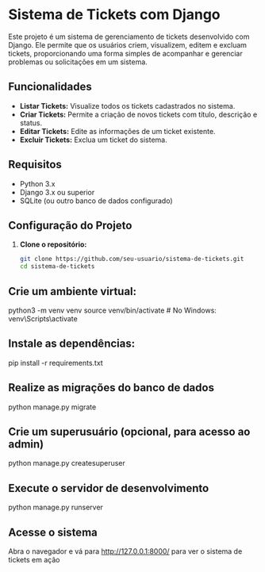 # Sistema de Tickets com Django

Este projeto é um sistema de gerenciamento de tickets desenvolvido com Django. Ele permite que os usuários criem, visualizem, editem e excluam tickets, proporcionando uma forma simples de acompanhar e gerenciar problemas ou solicitações em um sistema.

## Funcionalidades

- **Listar Tickets:** Visualize todos os tickets cadastrados no sistema.
- **Criar Tickets:** Permite a criação de novos tickets com título, descrição e status.
- **Editar Tickets:** Edite as informações de um ticket existente.
- **Excluir Tickets:** Exclua um ticket do sistema.

## Requisitos

- Python 3.x
- Django 3.x ou superior
- SQLite (ou outro banco de dados configurado)

## Configuração do Projeto

1. **Clone o repositório:**

   ```bash
   git clone https://github.com/seu-usuario/sistema-de-tickets.git
   cd sistema-de-tickets

## Crie um ambiente virtual:

python3 -m venv venv
source venv/bin/activate  # No Windows: venv\Scripts\activate

## Instale as dependências:

pip install -r requirements.txt

## Realize as migrações do banco de dados

python manage.py migrate

## Crie um superusuário (opcional, para acesso ao admin)

python manage.py createsuperuser

## Execute o servidor de desenvolvimento

python manage.py runserver

## Acesse o sistema

Abra o navegador e vá para http://127.0.0.1:8000/ para ver o sistema de tickets em ação